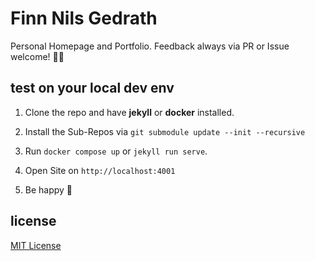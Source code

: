 # Finn Nils Gedrath

Personal Homepage and Portfolio. Feedback always via PR or Issue welcome! ✌🏼

## test on your local dev env

1. Clone the repo and have **jekyll** or **docker** installed.

2. Install the Sub-Repos via `git submodule update --init --recursive`

3. Run `docker compose up` or `jekyll run serve`.

4. Open Site on `http://localhost:4001`

5. Be happy 🎉

## license

[MIT License](https://github.com/finnge/finngedrath.me/blob/main/LICENSE)